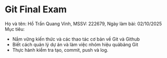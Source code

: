 # Git Final Exam
Họ và tên: Hồ Trần Quang Vinh, MSSV: 222679, Ngày làm bài: 02/10/2025
Mục tiêu: 
- Nắm vững kiến thức và các thao tác cơ bản về Git và Github
- Biết cách quản lý dự án và làm việc nhóm hiệu quảbảng Git
- Thực hành kiểm tra tạo, commit, push và log.
